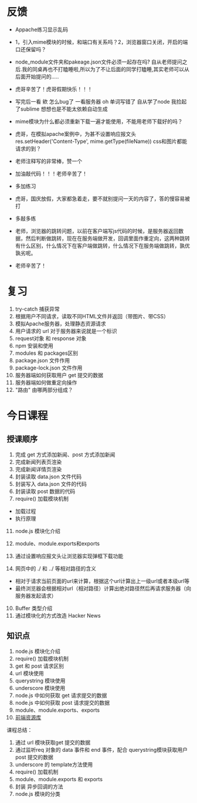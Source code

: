 

# 反馈


- Appache练习显示乱码

- 1，引入mime模块的时候，和端口有关系吗？2，浏览器窗口关闭，开启的端口还保留吗？

- node_module文件夹和pakeage.json文件必须一起存在吗? 自从老师提问之后.我的同桌再也不打瞌睡啦,所以为了不让后面的同学打瞌睡,其实老师可以从后面开始提问的.....

- 虎哥辛苦了！虎哥假期快乐！！！

- 写完后一看 欸 怎么bug了 一看服务器 oh 单词写错了 自从学了node 我捡起了sublime 想想也是不能太依赖自动生成

- mime模块为什么都必须重新下载一遍才能使用，不能用老师下载好的吗？

- 虎哥，在模拟apache案例中，为甚不设置响应报文头res.setHeader('Content-Type', mime.getType(fileName)) css和图片都能请求的到？

- 老师注释写的非常棒，赞一个

- 加油敲代码！！！老师辛苦了！

- 多加练习

- 虎哥，国庆放假，大家都急着走，要不就别提问一天的内容了，答的慢容易被打

- 多敲多练

- 老师，浏览器的跳转问题，以前在客户端写js代码的时候，是服务器返回数据，然后判断做跳转，现在在服务端做开发，回调里面作重定向，这两种跳转有什么区别，什么情况下在客户端做跳转，什么情况下在服务端做跳转，孰优孰劣呢。

- 老师辛苦了！









# 复习


1. try-catch 捕获异常
2. 根据用户不同请求，读取不同HTML文件并返回（带图片、带CSS）
3. 模拟Apache服务器，处理静态资源请求
4. 用户请求的 url 对于服务器来说就是一个标识
5. request对象 和 response 对象
6. npm 安装和使用
7. modules 和 packages区别
8. package.json 文件作用
9. package-lock.json 文件作用
10. 服务器端如何获取用户 get 提交的数据
11. 服务器端如何做重定向操作
12. "路由" 由哪两部分组成？







# 今日课程

## 授课顺序

1. 完成 get 方式添加新闻、post 方式添加新闻
2. 完成新闻列表页渲染
3. 完成新闻详情页渲染
4. 封装读取 data.json 文件代码
5. 封装写入 data.json 文件的代码
6. 封装读取 post 数据的代码
9. require() 加载模块机制
  - 加载过程
  - 执行原理
11. node.js 模块化介绍
13. module、module.exports和exports


7. 通过设置响应报文头让浏览器实现弹框下载功能
8. 网页中的 ./ 和 ../ 等相对路径的含义
  + 相对于请求当前页面的url来计算，根据这个url计算出上一级url或者本级url等
  + 最终浏览器会根据相对url（相对路径）计算出绝对路径然后再请求服务器（向服务器发起请求）
10. Buffer 类型介绍
12. 通过模块化的方式改造 Hacker News


## 知识点

1. node.js 模块化介绍
2. require() 加载模块机制
3. get 和 post 请求区别
4. url 模块使用
5. querystring 模块使用
6. underscore 模块使用
7. node.js 中如何获取 get 请求提交的数据
8. node.js 中如何获取 post 请求提交的数据
9. module、module.exports、exports
10. [前端资源库](https://www.awesomes.cn/)



课程总结：
1. 通过 url 模块获取get 提交的数据
2. 通过监听req 对象的 data 事件和 end 事件，配合 querystring模块获取用户 post 提交的数据
3. underscore 的 template方法使用
4. require() 加载机制
5. module、module.exports 和 exports
6. 封装 异步回调的方法
7. node.js 模块的分类